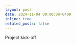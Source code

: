 ```yaml
---
layout: post
date: 2024-11-04 00:00:00-0400
inline: true
related_posts: false
---
```


Project kick-off
